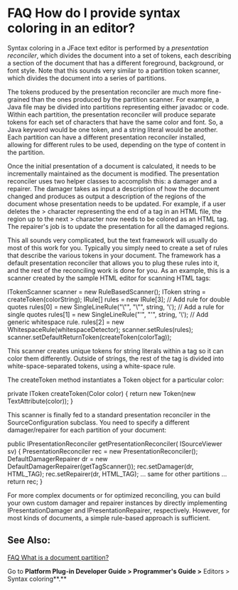 

FAQ How do I provide syntax coloring in an editor?
==================================================

Syntax coloring in a JFace text editor is performed by a _presentation reconciler_, which divides the document into a set of tokens, each describing a section of the document that has a different foreground, background, or font style. Note that this sounds very similar to a partition token scanner, which divides the document into a series of partitions.

The tokens produced by the presentation reconciler are much more fine-grained than the ones produced by the partition scanner. For example, a Java file may be divided into partitions representing either javadoc or code. Within each partition, the presentation reconciler will produce separate tokens for each set of characters that have the same color and font. So, a Java keyword would be one token, and a string literal would be another. Each partition can have a different presentation reconciler installed, allowing for different rules to be used, depending on the type of content in the partition.

  
Once the initial presentation of a document is calculated, it needs to be incrementally maintained as the document is modified. The presentation reconciler uses two helper classes to accomplish this: a damager and a repairer. The damager takes as input a description of how the document changed and produces as output a description of the regions of the document whose presentation needs to be updated. For example, if a user deletes the > character representing the end of a tag in an HTML file, the region up to the next > character now needs to be colored as an HTML tag. The repairer's job is to update the presentation for all the damaged regions.

  
This all sounds very complicated, but the text framework will usually do most of this work for you. Typically you simply need to create a set of rules that describe the various tokens in your document. The framework has a default presentation reconciler that allows you to plug these rules into it, and the rest of the reconciling work is done for you. As an example, this is a scanner created by the sample HTML editor for scanning HTML tags:

   ITokenScanner scanner = new RuleBasedScanner();
   IToken string = createToken(colorString);
   IRule\[\] rules = new IRule\[3\];
   // Add rule for double quotes
   rules\[0\] = new SingleLineRule("\\"", "\\"", string, '\\\');
   // Add a rule for single quotes
   rules\[1\] = new SingleLineRule("'", "'", string, '\\\');
   // Add generic whitespace rule.
   rules\[2\] = new WhitespaceRule(whitespaceDetector);
   scanner.setRules(rules);
   scanner.setDefaultReturnToken(createToken(colorTag));

This scanner creates unique tokens for string literals within a tag so it can color them differently. Outside of strings, the rest of the tag is divided into white-space-separated tokens, using a white-space rule.

The createToken method instantiates a Token object for a particular color:

   private IToken createToken(Color color) {
      return new Token(new TextAttribute(color));
   }

This scanner is finally fed to a standard presentation reconciler in the SourceConfiguration subclass. You need to specify a different damager/repairer for each partition of your document:

   public IPresentationReconciler getPresentationReconciler(
    ISourceViewer sv) {
      PresentationReconciler rec = new PresentationReconciler();
      DefaultDamagerRepairer dr = 
         new DefaultDamagerRepairer(getTagScanner());
      rec.setDamager(dr, HTML_TAG);
      rec.setRepairer(dr, HTML_TAG);
      ... same for other partitions ...
      return rec;
   }

For more complex documents or for optimized reconciling, you can build your own custom damager and repairer instances by directly implementing IPresentationDamager and IPresentationRepairer, respectively. However, for most kinds of documents, a simple rule-based approach is sufficient.

  

See Also:
---------

[FAQ What is a document partition?](./FAQ_What_is_a_document_partition.md "FAQ What is a document partition?")

Go to **Platform Plug-in Developer Guide > Programmer's Guide >** Editors > Syntax coloring**.**

